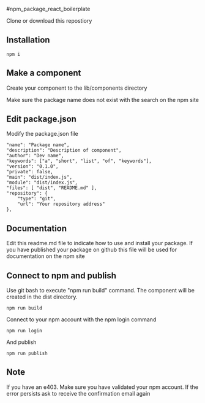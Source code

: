 #npm_package_react_boilerplate

Clone or download this repostiory

## Installation

```
npm i
```

## Make a component

Create your component to the lib/components directory

Make sure the package name does not exist with the search on the npm site

## Edit package.json

Modify the package.json file

```
"name": "Package name",
"description": "Description of component",
"author": "Dev name",
"keywords": ["a", "short", "list", "of", "keywords"],
"version": "0.1.0",
"private": false,
"main": "dist/index.js",
"module": "dist/index.js",
"files": [ "dist", "README.md" ],
"repository": {
    "type": "git",
    "url": "Your repository address"
},
```

## Documentation


Edit this readme.md file to indicate how to use and install your package. If you have published your package on github this file will be used for documentation on the npm site

## Connect to npm and publish

Use git bash to execute "npm run build" command. The component will be created in the dist directory.

```
npm run build
```

Connect to your npm account with the npm login command


```
npm run login
```

And publish

```
npm run publish
```


## Note

If you have an e403. Make sure you have validated your npm account. If the error persists ask to receive the confirmation email again



